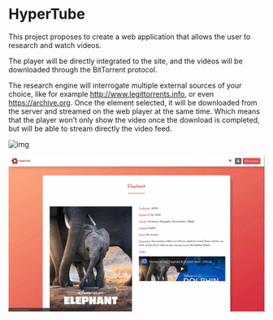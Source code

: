 # HyperTube

This project proposes to create a web application that allows the user to research and watch videos.

The player will be directly integrated to the site, and the videos will be downloaded through the BitTorrent protocol.

The research engine will interrogate multiple external sources of your choice, like for example http://www.legittorrents.info, or even https://archive.org. Once the element selected, it will be downloaded from the server and streamed on the web player at the same time. Which means that the player won’t only show the video once the download is completed, but will be able to stream directly the video feed.

![img](./screenshots/hypertube.gif "hypertube")

![img](./screenshots/hypertube-movie.gif "hypertube movie")
